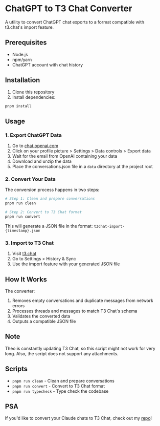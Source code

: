 # ChatGPT to T3 Chat Converter

A utility to convert ChatGPT chat exports to a format compatible with t3.chat's import feature.

## Prerequisites

- Node.js
- npm/yarn
- ChatGPT account with chat history

## Installation

1. Clone this repository
2. Install dependencies:

```bash
pnpm install
```

## Usage

### 1. Export ChatGPT Data

1. Go to [chat.openai.com](https://chat.openai.com)
2. Click on your profile picture > Settings > Data controls > Export data
3. Wait for the email from OpenAI containing your data
4. Download and unzip the data
5. Place the conversations.json file in a `data` directory at the project root

### 2. Convert Your Data

The conversion process happens in two steps:

```bash
# Step 1: Clean and prepare conversations
pnpm run clean

# Step 2: Convert to T3 Chat format
pnpm run convert
```

This will generate a JSON file in the format: `t3chat-import-{timestamp}.json`

### 3. Import to T3 Chat

1. Visit [t3.chat](https://t3.chat)
2. Go to Settings > History & Sync
3. Use the import feature with your generated JSON file

## How It Works

The converter:

1. Removes empty conversations and duplicate messages from network errors
2. Processes threads and messages to match T3 Chat's schema
3. Validates the converted data
4. Outputs a compatible JSON file

## Note

Theo is constantly updating T3 Chat, so this script might not work for very long. Also, the script does not support any attachments.

## Scripts

- `pnpm run clean` - Clean and prepare conversations
- `pnpm run convert` - Convert to T3 Chat format
- `pnpm run typecheck` - Type check the codebase

## PSA

If you'd like to convert your Claude chats to T3 Chat, check out my [repo](https://github.com/loganprit/claude-to-t3-chat)!
